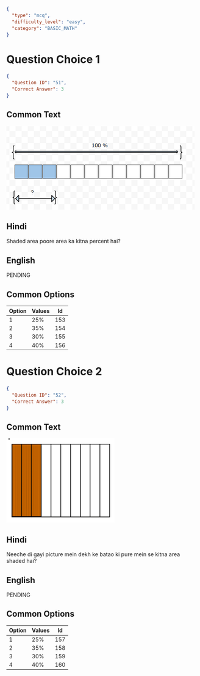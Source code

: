 ```json
{
  "type": "mcq",
  "difficulty_level": "easy",
  "category": "BASIC_MATH"
}
```

# Question Choice 1
```json
{
  "Question ID": "51",
  "Correct Answer": 3
}
```
## Common Text
![](images/question_8/choice1.png)

## Hindi
Shaded area poore area ka kitna percent hai?

## English
PENDING

## Common Options
| Option | Values                 |Id     |
|:-------|:-----------------------|:-----:|
| 1      | 25%                    |153    |
| 2      | 35%                    |154    |
| 3      | 30%                    |155    |
| 4      | 40%                    |156    |


# Question Choice 2
```json
{
  "Question ID": "52",
  "Correct Answer": 3
}
```

## Common Text
![](images/question_8/choice2.png)

## Hindi
Neeche di gayi picture mein dekh ke batao ki pure mein se kitna area shaded hai?

## English
PENDING

## Common Options
| Option | Values                 |Id     |
|:-------|:-----------------------|:-----:|
| 1      | 25%                    |157    |
| 2      | 35%                    |158    |
| 3      | 30%                    |159    |
| 4      | 40%                    |160    |
